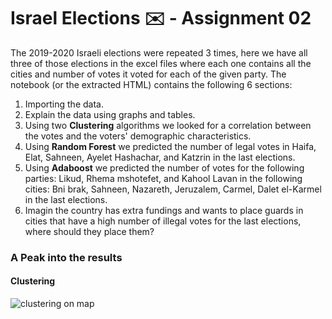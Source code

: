 # Israel Elections :envelope: - Assignment 02

The 2019-2020 Israeli elections were repeated 3 times, here we have all three of those elections in the excel files where each one contains all the cities and number of votes it voted for each of the given party.
The notebook (or the extracted HTML) contains the following 6 sections: 
1. Importing the data.
2. Explain the data using graphs and tables.
3. Using two **Clustering** algorithms we looked for a correlation between the votes and the voters' demographic characteristics.
4. Using **Random Forest** we predicted the number of legal votes in Haifa, Elat, Sahneen, Ayelet Hashachar, and Katzrin in the last elections.
5. Using **Adaboost** we predicted the number of votes for the following parties: Likud, Rhema mshotefet, and Kahool Lavan in the following cities: Bni brak, Sahneen, Nazareth, Jeruzalem, Carmel, Dalet el-Karmel in the last elections.
6. Imagin the country has extra fundings and wants to place guards in cities that have a high number of illegal votes for the last elections, where should they place them?


### A Peak into the results

#### Clustering
![clustering on map](/img/clustering_map.jpg)
